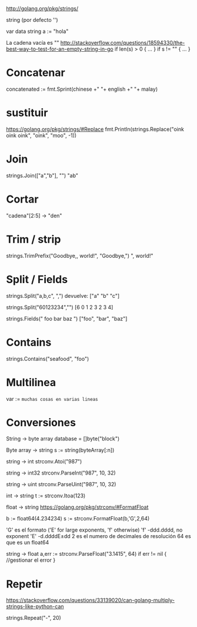 http://golang.org/pkg/strings/

string (por defecto '') 

var data string
a := "hola"

La cadena vacía es ""
http://stackoverflow.com/questions/18594330/the-best-way-to-test-for-an-empty-string-in-go
if len(s) > 0 { ... }
if s != "" { ... }

# Concatenar
concatenated := fmt.Sprint(chinese +" "+ english +" "+ malay)

# sustituir
https://golang.org/pkg/strings/#Replace
fmt.Println(strings.Replace("oink oink oink", "oink", "moo", -1))

# Join
strings.Join(["a","b"], "")
"ab"

# Cortar
"cadena"[2:5] -> "den"

# Trim / strip
strings.TrimPrefix("Goodbye,, world!", "Goodbye,")
", world!"

# Split / Fields
strings.Split("a,b,c", ",")
  devuelve: ["a" "b" "c"]

strings.Split("60123234","")
[6 0 1 2 3 2 3 4]

strings.Fields("  foo bar  baz   ")
["foo", "bar", "baz"]

# Contains
strings.Contains("seafood", "foo")

# Multilinea
var := `muchas cosas
en varias
lineas`

# Conversiones
String -> byte array
database = []byte("block")


Byte array -> string
s := string(byteArray[:n])

string -> int
strconv.Atoi("987")

string -> int32
strconv.ParseInt("987", 10, 32)

string -> uint
strconv.ParseUint("987", 10, 32)

int -> string
t := strconv.Itoa(123)

float -> string
https://golang.org/pkg/strconv/#FormatFloat

b := float64(4.234234)
s := strconv.FormatFloat(b,'G',2,64)

'G' es el formato ('E' for large exponents, 'f' otherwise)
  'f' -ddd.dddd, no exponent
  'E' -d.ddddE±dd
2 es el numero de decimales de resolución
64 es que es un float64


string -> float
a,err := strconv.ParseFloat("3.1415", 64)
if err != nil {
  //gestionar el error
}


# Repetir
https://stackoverflow.com/questions/33139020/can-golang-multiply-strings-like-python-can

strings.Repeat("-", 20)
